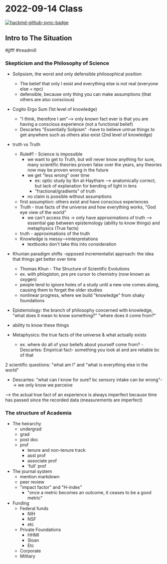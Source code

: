 # 2022-09-14 Class

[![hackmd-github-sync-badge](https://hackmd.io/ZIqQSjAGRVi95Jap4cIcwA/badge)](https://hackmd.io/ZIqQSjAGRVi95Jap4cIcwA)


## Intro to The Situation
#jjfff 
#treadmill 
### Skepticism and the Philosophy of Science

- Solipsism, the worst and only defensible philosophical position
    - The belief that only I exist and everything else is not real (everyone else = npc)
    - defensible, because only thing you can make assumptions (that others are also conscious)
- Cogito Ergo Sum (1st level of knowledge)
    - "I think, therefore I am"--> only known fact ever is that you are having a conscious experience (not a functional belief)
    - Descartes
    "Essentially Solipism"
    -have to believe untrue things to get anywhere such as others also exist (2nd level of knowledge)
- truth vs Truth
    - Rule#1 - Science is impossible
        - we want to get to Truth, but will never know anything for sure, many scientific theories proven false over the years, any theories now may be proven wrong in the future
        - we get "less wrong" over time
            - ex: optic study by Ibn al-Haytham --> anatomically correct, but lack of explanation for bending of light in lens
            - "fractional/gradients" of truth 
        - no claim is possible without assumptions
    - first assumption: others exist and have conscious experiences
    - Truth - true facts of the universe and how everything works, "God eye view of the world"
        - we can't access this -> only have approximations of truth --> essential gap between epistemology (ability to know things) and metaphysics (True facts)
    - truth - approximations of the truth
    - Knowledge is messy-->interpretations
        - textbooks don't take this into consideration
- Khunian paradigm shifts
    -opposed incrementalist approach: the idea that things get better over time
    - Thomas Khun - The Structure of Scientific Evolutions
    - ex. with phlogiston, pre pre cursor to chemistry (now known as oxygen) 
    - people tend to ignore holes of a study until a new one comes along, causing them to forget the older studies
    - nonlinear progress, where we build "knowledge" from shaky foundations

- Epistemology: the branch of philosophy concerned with knowledge, "what does it mean to know something?" "where does it come from?"
- ability to know these things

- Metaphysics: the true facts of the universe & what actually exists
    - ex. where do all of your beliefs about yourself come from?
-Descartes: Empirical fact- something you look at and are reliable bc of that

2 scientific questions: "what am I" and "what is everything else in the world"
- Descartes: "what can I know for sure? bc sensory intake can be wrong"--> we only know we perceive


--> the actual true fact of an experience is always imperfect because time has passed since the recorded data (measurements are imperfect)
### The structure of Academia
- The heirarchy
    - undergrad
    - grad
    - post doc
    - prof
        - tenure and non-tenure track
        - asst prof
        - associate prof
        - 'full' prof
- The journal system 
    - mention markdown
    - peer review
    - "impact factor" and "H-index"
        - "once a metric becomes an outcome, it ceases to be a good metric"
- Funding
    - Federal funds
        - NIH
        - NSF
        - etc
    - Private Foundations
        - HHMI
        - Sloan
        - Etc
    - Corporate
    - Military
